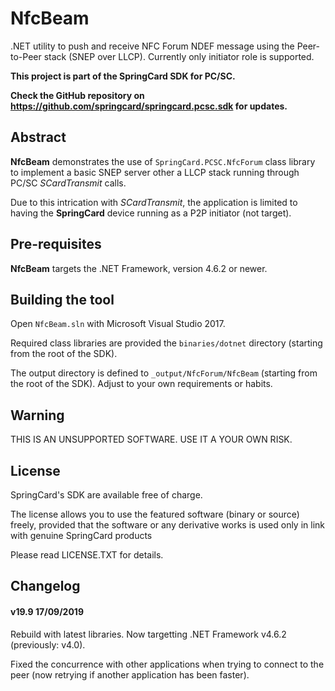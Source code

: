 # NfcBeam

.NET utility to push and receive NFC Forum NDEF message using the Peer-to-Peer stack (SNEP over LLCP). Currently only initiator role is supported.

**This project is part of the SpringCard SDK for PC/SC.**

**Check the GitHub repository on https://github.com/springcard/springcard.pcsc.sdk for updates.**

## **Abstract**

**NfcBeam** demonstrates the use of `SpringCard.PCSC.NfcForum` class library to implement a basic SNEP server other a LLCP stack running through PC/SC *SCardTransmit* calls.

Due to this intrication with *SCardTransmit*, the application is limited to having the **SpringCard** device running as a P2P initiator (not target).

## Pre-requisites

**NfcBeam** targets the .NET Framework, version 4.6.2 or newer.

## Building the tool

Open `NfcBeam.sln` with Microsoft Visual Studio 2017.

Required class libraries are provided the `binaries/dotnet` directory (starting from the root of the SDK).

The output directory is defined to `_output/NfcForum/NfcBeam` (starting from the root of the SDK). Adjust to your own requirements or habits.

## Warning

THIS IS AN UNSUPPORTED SOFTWARE. USE IT A YOUR OWN RISK.

## License

SpringCard's SDK are available free of charge.

The license allows you to use the featured software (binary or source) freely, provided that the software or any derivative works is used only in link with genuine SpringCard products

Please read LICENSE.TXT for details.

## Changelog

#### v19.9 17/09/2019

Rebuild with latest libraries. Now targetting .NET Framework v4.6.2 (previously: v4.0).

Fixed the concurrence with other applications when trying to connect to the peer (now retrying if another application has been faster).
